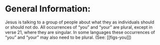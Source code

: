 # General Information:

Jesus is talking to a group of people about what they as individuals should or should not do. All occurrences of “you” and “your” are plural, except in verse 21, where they are singular. In some languages these occurrences of “you” and “your” may also need to be plural. (See: [[figs-you]])